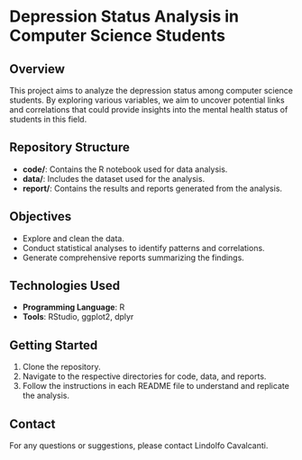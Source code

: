 # Depression Status Analysis in Computer Science Students

## Overview
This project aims to analyze the depression status among computer science students. By exploring various variables, we aim to uncover potential links and correlations that could provide insights into the mental health status of students in this field.

## Repository Structure
- **code/**: Contains the R notebook used for data analysis.
- **data/**: Includes the dataset used for the analysis.
- **report/**: Contains the results and reports generated from the analysis.

## Objectives
- Explore and clean the data.
- Conduct statistical analyses to identify patterns and correlations.
- Generate comprehensive reports summarizing the findings.

## Technologies Used
- **Programming Language**: R
- **Tools**: RStudio, ggplot2, dplyr

## Getting Started
1. Clone the repository.
2. Navigate to the respective directories for code, data, and reports.
3. Follow the instructions in each README file to understand and replicate the analysis.

## Contact
For any questions or suggestions, please contact Lindolfo Cavalcanti.

